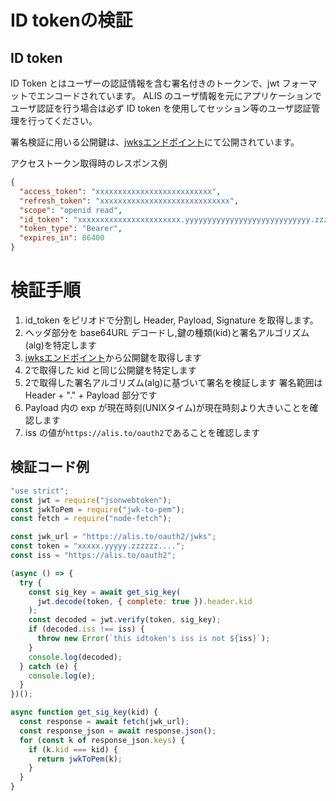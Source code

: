 
# ID tokenの検証

## ID token

ID Token とはユーザーの認証情報を含む署名付きのトークンで、jwt フォーマットでエンコードされています。
ALIS のユーザ情報を元にアプリケーションでユーザ認証を行う場合は必ず ID token を使用してセッション等のユーザ認証管理を行ってください。

署名検証に用いる公開鍵は、[jwksエンドポイント](https://alis.to/oauth2/jwks)にて公開されています。


アクセストークン取得時のレスポンス例
```json
{
  "access_token": "xxxxxxxxxxxxxxxxxxxxxxxxxx",
  "refresh_token": "xxxxxxxxxxxxxxxxxxxxxxxxxxxxx",
  "scope": "openid read",
  "id_token": "xxxxxxxxxxxxxxxxxxxxxxx.yyyyyyyyyyyyyyyyyyyyyyyyyyyy.zzzzzzzzzzzzzzzzz",
  "token_type": "Bearer",
  "expires_in": 86400
}
```

# 検証手順

1. id_token をピリオドで分割し Header, Payload, Signature を取得します。
2. ヘッダ部分を base64URL デコードし,鍵の種類(kid)と署名アルゴリズム(alg)を特定します
3. [jwksエンドポイント](https://alis.to/oauth2/jwks)から公開鍵を取得します
4. 2で取得した kid と同じ公開鍵を特定します
5. 2で取得した署名アルゴリズム(alg)に基づいて署名を検証します 署名範囲は Header + "." + Payload 部分です
6. Payload 内の exp が現在時刻(UNIXタイム)が現在時刻より大きいことを確認します
7. iss の値が`https://alis.to/oauth2`であることを確認します

## 検証コード例


```javascript
"use strict";
const jwt = require("jsonwebtoken");
const jwkToPem = require("jwk-to-pem");
const fetch = require("node-fetch");

const jwk_url = "https://alis.to/oauth2/jwks";
const token = "xxxxx.yyyyy.zzzzzz....";
const iss = "https://alis.to/oauth2";

(async () => {
  try {
    const sig_key = await get_sig_key(
      jwt.decode(token, { complete: true }).header.kid
    );
    const decoded = jwt.verify(token, sig_key);
    if (decoded.iss !== iss) {
      throw new Error(`this idtoken's iss is not ${iss}`);
    }
    console.log(decoded);
  } catch (e) {
    console.log(e);
  }
})();

async function get_sig_key(kid) {
  const response = await fetch(jwk_url);
  const response_json = await response.json();
  for (const k of response_json.keys) {
    if (k.kid === kid) {
      return jwkToPem(k);
    }
  }
}
```
